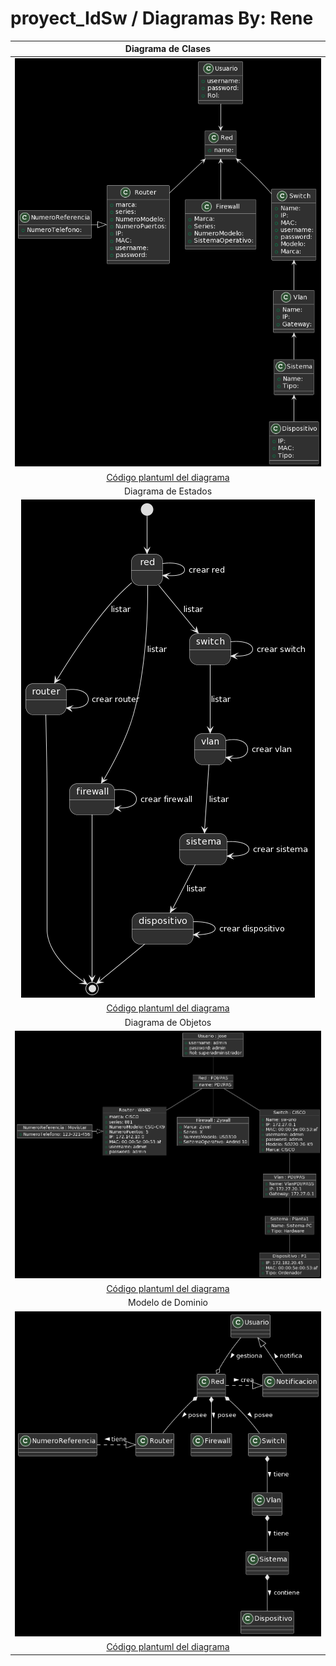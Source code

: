 # proyect_IdSw / Diagramas By: Rene

|Diagrama de Clases|
|:-:|
|![Imagen](images/diagramaClasesV1.0.png)|
|[Código plantuml del diagrama](docs/diagramaClases.plantuml)|
|Diagrama de Estados|
|![Imagen](images/diagramaEstadosV1.0.png)|
|[Código plantuml del diagrama](docs/diagramaEstados.plantuml)|
|Diagrama de Objetos|
|![Imagen](images/diagramaObjetosV1.0.png)|
|[Código plantuml del diagrama](docs/diagramaObjetos.plantuml)|
|Modelo de Dominio|
|![Imagen](images/modeloDominioV1.0.png)|
|[Código plantuml del diagrama](docs/modeloDominio.plantuml)|
